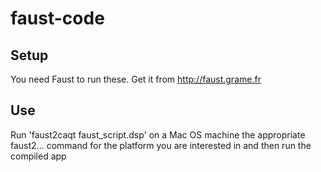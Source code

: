 faust-code
==========

Setup
-----
You need Faust to run these. Get it from http://faust.grame.fr

Use
---
Run 'faust2caqt faust_script.dsp' on a Mac OS machine the appropriate faust2... command for the platform you are interested in and then run the compiled app